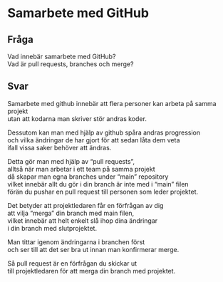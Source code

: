 # Samarbete med GitHub

## Fråga
Vad innebär samarbete med GitHub?  
Vad är pull requests, branches och merge?

## Svar
Samarbete med github innebär att flera personer kan arbeta på samma projekt  
utan att kodarna man skriver stör andras koder.  

Dessutom kan man med hjälp av github spåra andras progression  
och vilka ändringar de har gjort för att sedan låta dem veta  
ifall vissa saker behöver att ändras.  

Detta gör man med hjälp av “pull requests”,  
alltså när man arbetar i ett team på samma projekt  
då skapar man egna branches under “main” repository  
vilket innebär allt du gör i din branch är inte med i “main” filen  
förän du pushar en pull request till personen som leder projektet.  

Det betyder att projektledaren får en förfrågan av dig  
att vilja “merga” din branch med main filen,  
vilket innebär att helt enkelt slå ihop dina ändringar  
i din branch med slutprojektet.  

Man tittar igenom ändringarna i branchen först  
och ser till att det ser bra ut innan man konfirmerar merge.  

Så pull request är en förfrågan du skickar ut  
till projektledaren för att merga din branch med projektet.
